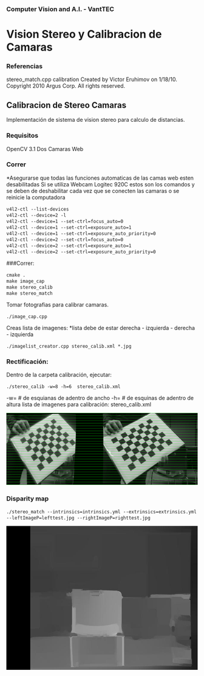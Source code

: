 ### Computer Vision and A.I. - VantTEC

# Vision Stereo y Calibracion de Camaras

### Referencias

 stereo_match.cpp
 calibration
 Created by Victor  Eruhimov on 1/18/10.
 Copyright 2010 Argus Corp. All rights reserved.

## Calibracion de Stereo Camaras

Implementación de sistema de vision stereo para calculo de distancias.

### Requisitos

OpenCV 3.1
Dos Camaras Web

### Correr
*Asegurarse que todas las funciones automaticas de las camas web esten desabilitadas
Si se utiliza Webcam Logitec 920C estos son los comandos y se deben de deshabilitar cada vez que se conecten las camaras o se reinicie la computadora
```
v4l2-ctl --list-devices
v4l2-ctl --device=2 -l
v4l2-ctl --device=1 --set-ctrl=focus_auto=0
v4l2-ctl --device=1 --set-ctrl=exposure_auto=1
v4l2-ctl --device=1 --set-ctrl=exposure_auto_priority=0
v4l2-ctl --device=2 --set-ctrl=focus_auto=0
v4l2-ctl --device=2 --set-ctrl=exposure_auto=1
v4l2-ctl --device=2 --set-ctrl=exposure_auto_priority=0
```
###Correr:
```
cmake .
make image_cap
make stereo_calib
make stereo_match
```

Tomar fotografias para calibrar camaras. 
```
./image_cap.cpp
```
Creas lista de imagenes:
*lista debe de estar derecha - izquierda - derecha - izquierda
```
./imagelist_creator.cpp stereo_calib.xml *.jpg
```

### Rectificación:
Dentro de la carpeta calibración, ejecutar:
```
./stereo_calib -w=8 -h=6  stereo_calib.xml
```
-w= # de esquianas de adentro de ancho
-h= # de esquinas de adentro de altura
lista de imagenes para calibración: stereo_calib.xml

<p align="center"><img src="./readme/rectified.png" /> </p>


### Disparity map
```
./stereo_match --intrinsics=intrinsics.yml --extrinsics=extrinsics.yml --leftImageP=lefttest.jpg --rightImageP=righttest.jpg
```
<p align="center"><img src="./readme/disparity.jpg" /> </p>


